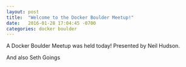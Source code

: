 ```yaml
---
layout: post
title:  "Welcome to the Docker Boulder Meetup!"
date:   2016-01-28 17:04:45 -0700
categories: docker boulder
---
```


A Docker Boulder Meetup was held today! Presented by Neil Hudson.

And also Seth Goings

